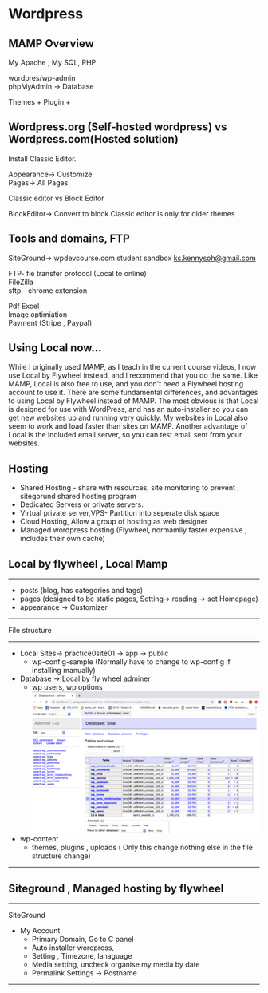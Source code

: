 # Wordpress

## MAMP Overview

My Apache , My SQL, PHP  
  
wordpres/wp-admin  
phpMyAdmin -> Database  

Themes + Plugin +  

## Wordpress.org (Self-hosted wordpress) vs Wordpress.com(Hosted solution)
Install Classic Editor.  
   
Appearance-> Customize   
Pages-> All Pages  
  
Classic editor vs Block Editor

BlockEditor-> Convert to block
Classic editor is only for older themes 

## Tools and domains, FTP

SiteGround-> 
wpdevcourse.com student sandbox
ks.kennysoh@gmail.com
  
FTP- fie transfer protocol (Local to online)  
FileZilla  
sftp - chrome extension  
   
Pdf Excel  
Image optimiation  
Payment (Stripe , Paypal)  

## Using Local now...
While I originally used MAMP, as I teach in the current course videos, I now use Local by Flywheel instead, and I recommend that you do the same. Like MAMP, Local is also free to use, and you don't need a Flywheel hosting account to use it. There are some fundamental differences, and advantages to using Local by Flywheel instead of MAMP. The most obvious is that Local is designed for use with WordPress, and has an auto-installer so you can get new websites up and running very quickly. My websites in Local also seem to work and load faster than sites on MAMP. Another advantage of Local is the included email server, so you can test email sent from your websites.  

## Hosting
- Shared Hosting - share with resources, site monitoring to prevent , sitegorund shared hosting program
- Dedicated Servers or private servers. 
- Virtual private server,VPS- Partition into seperate disk space
- Cloud Hosting, Allow a group of hosting as web designer
- Managed wordpress hosting (Flywheel, normamlly faster expensive , includes their own cache)

## Local by flywheel , Local Mamp 
***
- posts (blog, has categories and tags)
- pages (designed to be static pages, Setting-> reading -> set Homepage)
- appearance -> Customizer
***

File structure  
***
 - Local Sites-> practice0site01 -> app -> public
    - wp-config-sample (Normally have to change to wp-config if installing manually)
 - Database -> Local by fly wheel adminer  
    - wp users, wp options  
 ![images](https://github.com/KennySoh/Technical-Interview/blob/master/oop/wp1.png) 
 - wp-content
    - themes, plugins , uploads ( Only this change nothing else in the file structure change)
***
## Siteground , Managed hosting by flywheel

***
SiteGround  
- My Account
    - Primary Domain, Go to C panel
    - Auto installer wordpress, 
    - Setting , Timezone, lanaguage
    - Media setting, uncheck organise my media by date
    - Permalink Settings -> Postname
***

